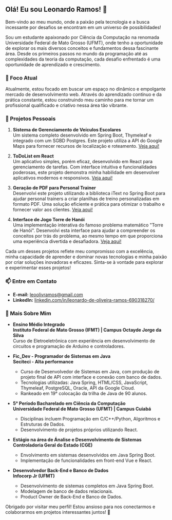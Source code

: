 ## Olá! Eu sou Leonardo Ramos! 👋

Bem-vindo ao meu mundo, onde a paixão pela tecnologia e a busca incessante por desafios se encontram em um universo de possibilidades!

Sou um estudante apaixonado por Ciência da Computação na renomada Universidade Federal de Mato Grosso (UFMT), onde tenho a oportunidade de explorar os mais diversos conceitos e fundamentos dessa fascinante área. Desde os primeiros passos no mundo da programação até as complexidades da teoria da computação, cada desafio enfrentado é uma oportunidade de aprendizado e crescimento.

### 🔭 Foco Atual

Atualmente, estou focado em buscar um espaço no dinâmico e empolgante mercado de desenvolvimento web. Através do aprendizado contínuo e da prática constante, estou construindo meu caminho para me tornar um profissional qualificado e criativo nessa área tão vibrante.

### 🚀 Projetos Pessoais

1. **Sistema de Gerenciamento de Veículos Escolares**  
   Um sistema completo desenvolvido em Spring Boot, Thymeleaf e integrado com um SGBD Postgres. Este projeto utiliza a API do Google Maps para fornecer recursos de localização e roteamento. [Veja aqui!](https://github.com/LE0N4RDOR4M0S/Gestao-Veiculos)

2. **ToDoList em React**  
   Um aplicativo simples, porém eficaz, desenvolvido em React para gerenciamento de tarefas. Com interface intuitiva e funcionalidades poderosas, este projeto demonstra minha habilidade em desenvolver aplicativos modernos e responsivos. [Veja aqui!](https://github.com/LE0N4RDOR4M0S/ToDoList)

3. **Geração de PDF para Personal Trainer**  
   Desenvolvi este projeto utilizando a biblioteca iText no Spring Boot para ajudar personal trainers a criar planilhas de treino personalizadas em formato PDF. Uma solução eficiente e prática para otimizar o trabalho e fornecer valor aos clientes. [Veja aqui!](https://github.com/LE0N4RDOR4M0S/Gerador-de-PDF)

4. **Interface de Jogo Torre de Hanói**  
   Uma implementação interativa do famoso problema matemático "Torre de Hanói". Desenvolvi esta interface para ajudar a compreender os conceitos por trás do problema, ao mesmo tempo em que proporciona uma experiência divertida e desafiadora. [Veja aqui!](https://github.com/LE0N4RDOR4M0S/Torre-de-Hanoi)

Cada um desses projetos reflete meu compromisso com a excelência, minha capacidade de aprender e dominar novas tecnologias e minha paixão por criar soluções inovadoras e eficazes. Sinta-se à vontade para explorar e experimentar esses projetos!

### 📫 Entre em Contato

- **E-mail:** leoolivramos@gmail.com
- **LinkedIn:** [linkedin.com/in/leonardo-de-oliveira-ramos-690318270/](https://www.linkedin.com/in/leonardo-de-oliveira-ramos-690318270/)

### 🤖 Mais Sobre Mim

- **Ensino Médio Integrado**  
  **Instituto Federal de Mato Grosso (IFMT) | Campus Octayde Jorge da Silva**  
  Curso de Eletroeletrônica com experiência em desenvolvimento de circuitos e programação de Arduino e controladores.

- **Fic_Dev - Programador de Sistemas em Java**  
  **Seciteci - Alta performance**  
  - Curso de Desenvolvedor de Sistemas em Java, com produção de projeto final de API com interface e conexão com banco de dados.
  - Tecnologias utilizadas: Java Spring, HTML/CSS, JavaScript, Thymeleaf, PostgreSQL, Oracle, API da Google Cloud.
  - Rankeado em 19° colocação da trilha de Java de 90 alunos.

- **5° Período Bacharelado em Ciência da Computação**  
  **Universidade Federal de Mato Grosso (UFMT) | Campus Cuiabá**  
  - Disciplinas incluem Programação em C/C++/Python, Algoritmos e Estruturas de Dados.
  - Desenvolvimento de projetos próprios utilizando React.

- **Estágio na área de Ánalise e Desenvolvimento de Sistemas**  
  **Controladoria Geral do Estado (CGE)**  
  - Envolvimento em sistemas desenvolvidos em Java Spring Boot.
  - Implementação de funcionalidades em front-end Vue e React.
  
- **Desenvolvedor Back-End e Banco de Dados**  
    **Infocorp Jr (UFMT)**  
  - Desenvolvimento de sistemas completos em Java Spring Boot.
  - Modelagem de banco de dados relacionais.
  - Product Owner de Back-End e Banco de Dados.

Obrigado por visitar meu perfil! Estou ansioso para nos conectarmos e colaborarmos em projetos interessantes juntos! 🚀
